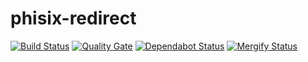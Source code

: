 # phisix-redirect
[![Build Status](https://travis-ci.com/phisix-org/phisix-redirect.svg?branch=master)](https://travis-ci.com/phisix-org/phisix-redirect)
[![Quality Gate](https://sonarcloud.io/api/project_badges/measure?project=com.googlecode.phisix.redirect%3Aphisix-redirect&metric=alert_status)](https://sonarcloud.io/dashboard?id=com.googlecode.phisix.redirect%3Aphisix-redirect)
[![Dependabot Status](https://api.dependabot.com/badges/status?host=github&repo=phisix-org/phisix-redirect)](https://dependabot.com)
[![Mergify Status](https://img.shields.io/endpoint.svg?url=https://gh.mergify.io/badges/phisix-org/phisix-redirect&style=flat)](https://mergify.io)

